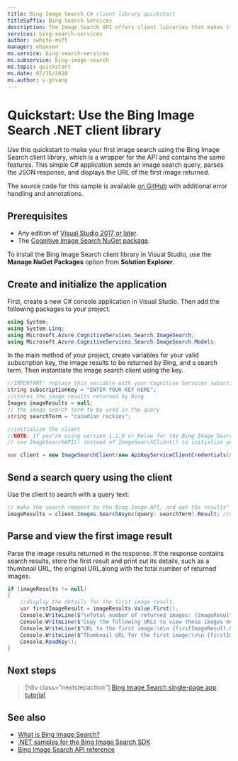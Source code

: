 ```yaml
---
title: Bing Image Search C# client library quickstart 
titleSuffix: Bing Search Services
description: The Image Search API offers client libraries that makes it easy to integrate search capabilities into your applications. Use this C# quickstart to send search requests and get back results.
services: bing-search-services
author: swhite-msft
manager: ehansen
ms.service: bing-search-services
ms.subservice: bing-image-search
ms.topic: quickstart
ms.date: 07/15/2020
ms.author: v-grvanp
---
```


# Quickstart: Use the Bing Image Search .NET client library

Use this quickstart to make your first image search using the Bing Image Search client library, which is a wrapper for the API and contains the same features. This simple C# application sends an image search query, parses the JSON response, and displays the URL of the first image returned.

The source code for this sample is available [on GitHub](https://github.com/microsoft/bing-search-sdk-for-net/tree/main/samples/BingSearchSamples/BingImageSearch/quickstart) with additional error handling and annotations.

## Prerequisites
* Any edition of [Visual Studio 2017 or later](https://visualstudio.microsoft.com/vs/whatsnew/).
* The [Cognitive Image Search NuGet package](https://www.nuget.org/packages/Microsoft.Azure.CognitiveServices.Search.ImageSearch/).

To install the Bing Image Search client library in Visual Studio, use the **Manage NuGet Packages** option from **Solution Explorer**.

<!--
[!INCLUDE [bing-image-search-signup-requirements](../../../../includes/bing-image-search-signup-requirements.md)]

See also [Cognitive Services Pricing - Bing Search API](https://azure.microsoft.com/pricing/details/cognitive-services/search-api/).
-->

## Create and initialize the application

First, create a new C# console application in Visual Studio. Then add the following packages to your project.

```csharp
using System;
using System.Linq;
using Microsoft.Azure.CognitiveServices.Search.ImageSearch;
using Microsoft.Azure.CognitiveServices.Search.ImageSearch.Models;
```

In the main method of your project, create variables for your valid subscription key, the image results to be returned by Bing, and a search term. Then instantiate the image search client using the key.

```csharp
//IMPORTANT: replace this variable with your Cognitive Services subscription key
string subscriptionKey = "ENTER YOUR KEY HERE";
//stores the image results returned by Bing
Images imageResults = null;
// the image search term to be used in the query
string searchTerm = "canadian rockies";

//initialize the client
//NOTE: If you're using version 1.2.0 or below for the Bing Image Search client library, 
// use ImageSearchAPI() instead of ImageSearchClient() to initialize your search client.

var client = new ImageSearchClient(new ApiKeyServiceClientCredentials(subscriptionKey));
```

## Send a search query using the client

Use the client to search with a query text:

```csharp
// make the search request to the Bing Image API, and get the results"
imageResults = client.Images.SearchAsync(query: searchTerm).Result; //search query
```

## Parse and view the first image result

Parse the image results returned in the response.
If the response contains search results, store the first result and print out its details, such as a thumbnail URL, the original URL,along with the total number of returned images.  

```csharp
if (imageResults != null)
{
    //display the details for the first image result.
    var firstImageResult = imageResults.Value.First();
    Console.WriteLine($"\nTotal number of returned images: {imageResults.Value.Count}\n");
    Console.WriteLine($"Copy the following URLs to view these images on your browser.\n");
    Console.WriteLine($"URL to the first image:\n\n {firstImageResult.ContentUrl}\n");
    Console.WriteLine($"Thumbnail URL for the first image:\n\n {firstImageResult.ThumbnailUrl}");
    Console.ReadKey();
}
```

## Next steps

> [!div class="nextstepaction"]
> [Bing Image Search single-page app tutorial](../../tutorial/bing-image-search-single-page-app.md)

## See also

* [What is Bing Image Search?](../../overview.md)  
* [.NET samples for the Bing Image Search SDK](https://github.com/microsoft/bing-search-sdk-for-net/tree/main/samples/BingSearchSamples/BingImageSearch)
* [Bing Image Search API reference](../../reference/endpoints.md)
